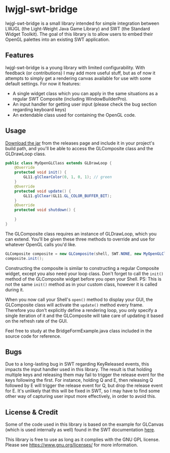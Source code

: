 lwjgl-swt-bridge
======

lwjgl-swt-bridge is a small library intended for simple integration between LWJGL (the Light-Weight Java Game Library) and SWT (the Standard Widget Toolkit). The goal of this library is to allow users to embed their OpenGL palettes into an existing SWT application.

Features
------------

lwjgl-swt-bridge is a young library with limited configurability. With feedback (or contributions) I may add more useful stuff, but as of now it attempts to simply get a rendering canvas available for use with some default settings. For now it features:

* A single widget class which you can apply in the same situations as a regular SWT Composite (including WindowBuilderPro).
* An input handler for getting user input (please check the bug section regarding keyboard keys)
* An extendable class used for containing the OpenGL code.

Usage
-----

[Download the jar](https://github.com/Mudbill/lwjgl-swt-bridge/releases) from the releases page and include it in your project's build path, and you'll be able to access the GLComposite class and the GLDrawLoop class.

```java
public class MyOpenGLClass extends GLDrawLoop {
	@Override
	protected void init() {
		GL11.glClearColor(0, 1, 0, 1); // green
	}
	@Override
	protected void update() {
		GL11.glClear(GL11.GL_COLOR_BUFFER_BIT);
	}
	@Override
	protected void shutdown() {
		
	}
}
```

The GLComposite class requires an instance of GLDrawLoop, which you can extend. You'll be given these three methods to override and use for whatever OpenGL calls you'd like.

```java
GLComposite composite = new GLComposite(shell, SWT.NONE, new MyOpenGLClass());
composite.init();
```

Constructing the composite is similar to constructing a regular Composite widget, except you also need your loop class.
Don't forget to call the `init()` method of the GLComposite widget before you open your Shell.
PS: This is not the same `init()` method as in your custom class, however it is called during it.

When you now call your Shell's `open()` method to display your GUI, the GLComposite class will activate the `update()` method every frame. Therefore you don't explicitly define a rendering loop, you only specify a single iteration of it and the GLComposite will take care of updating it based on the refresh rate of the GUI.

Feel free to study at the BridgeFormExample.java class included in the source code for reference.

Bugs
-------

Due to a long-lasting bug in SWT regarding KeyReleased events, this impacts the input handler used in this library. The result is that holding multiple keys and releasing them may fail to trigger the release event for the keys following the first. For instance, holding Q and E, then releasing Q followed by E will trigger the release event for Q, but drop the release event for E. It's unlikely that this will be fixed in SWT, so I may have to find some other way of capturing user input more effectively, in order to avoid this.

License & Credit
-------

Some of the code used in this library is based on the example for GLCanvas (which is used internally as well) found in the SWT documentation [here](http://git.eclipse.org/c/platform/eclipse.platform.swt.git/tree/examples/org.eclipse.swt.snippets/src/org/eclipse/swt/snippets/Snippet195.java).

This library is free to use as long as it complies with the GNU GPL license. Please see https://www.gnu.org/licenses/ for more information.
